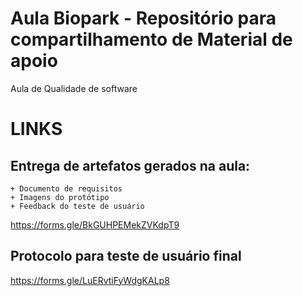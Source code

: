 # Aula Biopark - Repositório para compartilhamento de Material de apoio

Aula de Qualidade de software


# LINKS

## Entrega de artefatos gerados na aula:
    + Documento de requisitos
    + Imagens do protótipo
    + Feedback do teste de usuário

https://forms.gle/BkGUHPEMekZVKdpT9

## Protocolo para teste de usuário final

https://forms.gle/LuERvtiFyWdgKALp8
